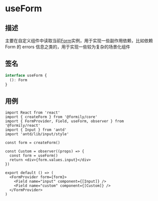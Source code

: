 # useForm

## 描述

主要在自定义组件中读取当前[Form](https://core.formilyjs.org/api/models/form)实例，用于实现一些副作用依赖，比如依赖 Form 的 errors 信息之类的，用于实现一些较为复杂的场景化组件

## 签名

```ts
interface useForm {
  (): Form
}
```

## 用例

```tsx
import React from 'react'
import { createForm } from '@formily/core'
import { FormProvider, Field, useForm, observer } from '@formily/react'
import { Input } from 'antd'
import 'antd/lib/input/style'

const form = createForm()

const Custom = observer((props) => {
  const form = useForm()
  return <div>{form.values.input}</div>
})

export default () => (
  <FormProvider form={form}>
    <Field name="input" component={[Input]} />
    <Field name="custom" component={[Custom]} />
  </FormProvider>
)
```
